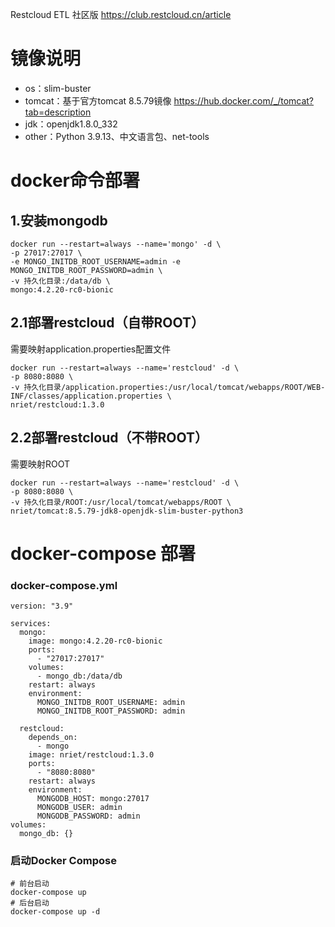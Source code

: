 Restcloud ETL 社区版
https://club.restcloud.cn/article


# 镜像说明
* os：slim-buster
* tomcat：基于官方tomcat 8.5.79镜像 https://hub.docker.com/_/tomcat?tab=description
* jdk：openjdk1.8.0_332
* other：Python 3.9.13、中文语言包、net-tools

# docker命令部署

## 1.安装mongodb
```docker
docker run --restart=always --name='mongo' -d \
-p 27017:27017 \
-e MONGO_INITDB_ROOT_USERNAME=admin -e MONGO_INITDB_ROOT_PASSWORD=admin \
-v 持久化目录:/data/db \
mongo:4.2.20-rc0-bionic
```


## 2.1部署restcloud（自带ROOT）
需要映射application.properties配置文件
```docker
docker run --restart=always --name='restcloud' -d \
-p 8080:8080 \
-v 持久化目录/application.properties:/usr/local/tomcat/webapps/ROOT/WEB-INF/classes/application.properties \
nriet/restcloud:1.3.0
```


## 2.2部署restcloud（不带ROOT）
需要映射ROOT
```
docker run --restart=always --name='restcloud' -d \
-p 8080:8080 \
-v 持久化目录/ROOT:/usr/local/tomcat/webapps/ROOT \
nriet/tomcat:8.5.79-jdk8-openjdk-slim-buster-python3
```



# docker-compose 部署

### docker-compose.yml

```
version: "3.9"
    
services:
  mongo:
    image: mongo:4.2.20-rc0-bionic
    ports:
      - "27017:27017"
    volumes:
      - mongo_db:/data/db
    restart: always
    environment:
      MONGO_INITDB_ROOT_USERNAME: admin
      MONGO_INITDB_ROOT_PASSWORD: admin
    
  restcloud:
    depends_on:
      - mongo
    image: nriet/restcloud:1.3.0
    ports:
      - "8080:8080"
    restart: always
    environment:
      MONGODB_HOST: mongo:27017
      MONGODB_USER: admin
      MONGODB_PASSWORD: admin
volumes:
  mongo_db: {}
```
### 启动Docker Compose
```
# 前台启动
docker-compose up
# 后台启动
docker-compose up -d
```